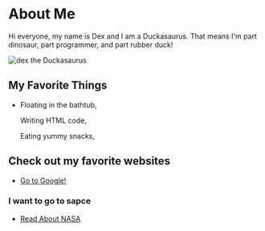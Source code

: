 <!DOCTYPE html>
<html lang="en">
<head>
    <meta charset="UTF-8">
    <meta name="viewport" content="width=device-width, initial-scale=1.0">
    <title>Dex's Website</title>
</head>
<body>
    <h1>About Me</h1>
    <p>Hi everyone, my name is Dex and I am a Duckasaurus. That means I'm part dinosaur, part programmer, and part rubber duck!</p>
    <img src="dex.png" alt="dex the Duckasaurus" >
    <h2>My Favorite Things</h2>
<ul> <li> Floating in the bathtub, 

Writing HTML code, 

Eating yummy snacks,  </li></ul>  

<h2> Check out my favorite websites</h2>
<ul><li><a href="https://google.com">Go to Google!</a></li></ul>
<h3>I want to go to sapce</h3>
<ul><li><a href="https://nasa.gov">Read About NASA</a></li></ul>
</body>
</html>
